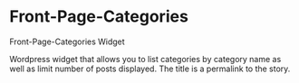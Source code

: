 Front-Page-Categories
=====================

Front-Page-Categories Widget

Wordpress widget that allows you to list categories by category name as well as limit number of posts displayed. The title is a permalink to the story.
